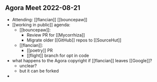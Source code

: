 ## Agora Meet 2022-08-21
- Attending: [[flancian]] [[bouncepaw]]
- [[working in public]] agenda:
    - [[bouncepaw]]:
        - Review PR for [[Mycorrhiza]]
        - Migrate older [[GitHub]] repos to [[SourceHut]]
    - [[flancian]]:
        - [[poetry]] PR
        - [[flight]] branch for opt in code 
- what happens to the Agora copyright if [[flancian]] leaves [[Google]]?
    - unclear?
    - but it can be forked
- 
  
  